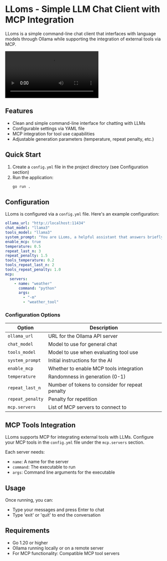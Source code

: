 # LLoms - Simple LLM Chat Client with MCP Integration

LLoms is a simple command-line chat client that interfaces with language models through Ollama while supporting the integration of external tools via MCP.

![Demo video](https://video.nostr.build/5a823a0a4a6050155b6a380c60feb5e65104756538c3e9fa4a813e9a830da812.mp4)

## Features

- Clean and simple command-line interface for chatting with LLMs
- Configurable settings via YAML file
- MCP integration for tool use capabilities
- Adjustable generation parameters (temperature, repeat penalty, etc.)

## Quick Start

1. Create a `config.yml` file in the project directory (see Configuration section)
2. Run the application:
   ```bash
   go run .
   ```

## Configuration

LLoms is configured via a `config.yml` file. Here's an example configuration:

```yaml
ollama_url: "http://localhost:11434"
chat_model: "llama3"
tools_model: "llama3"
system_prompt: "You are LLoms, a helpful assistant that answers briefly."
enable_mcp: true
temperature: 0.5
repeat_last_n: 3
repeat_penalty: 1.5
tools_temperature: 0.2
tools_repeat_last_n: 2
tools_repeat_penalty: 1.0
mcp:
  servers:
    - name: "weather"
      command: "python"
      args:
        - "-m"
        - "weather_tool"
```

### Configuration Options

| Option | Description |
|--------|-------------|
| `ollama_url` | URL for the Ollama API server |
| `chat_model` | Model to use for general chat |
| `tools_model` | Model to use when evaluating tool use |
| `system_prompt` | Initial instructions for the AI |
| `enable_mcp` | Whether to enable MCP tools integration |
| `temperature` | Randomness in generation (0-1) |
| `repeat_last_n` | Number of tokens to consider for repeat penalty |
| `repeat_penalty` | Penalty for repetition |
| `mcp.servers` | List of MCP servers to connect to |

## MCP Tools Integration

LLoms supports MCP for integrating external tools with LLMs. Configure your MCP tools in the `config.yml` file under the `mcp.servers` section.

Each server needs:
- `name`: A name for the server
- `command`: The executable to run
- `args`: Command line arguments for the executable

## Usage

Once running, you can:
- Type your messages and press Enter to chat
- Type 'exit' or 'quit' to end the conversation

## Requirements

- Go 1.20 or higher
- Ollama running locally or on a remote server
- For MCP functionality: Compatible MCP tool servers
